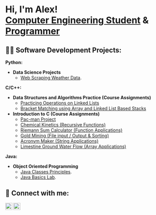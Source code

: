 <h1>Hi, I'm Alex! <br/><a href="https://www.linkedin.com/in/alex-morra">Computer Engineering Student</a> & <br/><a href="https://github.com/amorra1">Programmer</a>

<h2>👨‍💻 Software Development Projects:</h2>

<b>Python:</b>
- <b>Data Science Projects</b>
  - [Web Scraping Weather Data](https://github.com/amorra1/WebScraping).

<b>C/C++:</b>
- <b>Data Structures and Algorithms Practice (Course Assignments)</b>
  - [Practicing Operations on Linked Lists](https://github.com/amorra1/LinkedListPractice)
  - [Bracket Matching using Array and Linked List Based Stacks](https://github.com/amorra1/ArrayAndLinkedListsStacks)
- <b>Introduction to C (Course Assignments)</b>
  - [Pac-man Project](https://github.com/amorra1/PacManProject)
  - [Chemical Kinetics (Recursive Functions)](https://github.com/amorra1/ChemicalKinetics)
  - [Riemann Sum Calculator (Function Applications)](https://github.com/amorra1/RiemannSum)
  - [Gold Mining (File input / Output & Sorting)](https://github.com/amorra1/GoldMining)
  - [Acronym Maker (String Applications)](https://github.com/)
  - [Limestine Ground Water Flow (Array Applications)](https://github.com/)

<b>Java:</b>
- <b>Object Oriented Programming</b>
  - [Java Classes Principles](https://github.com/amorra1/ValidDatesAndStocks).
  - [Java Basics Lab](https://github.com/amorra1/DateApp).


<!--

<h2>📺 Popular YouTube Videos</h2>

- [How to get into Cybersecurity Starting From Zero](https://www.youtube.com/watch?v=a83ASGn_V_s)
- [A Day in the Life of a Cybersecurity Anayst](https://www.youtube.com/watch?v=uHy3oM7NnoU)
- [How to Create a KeyLogger (C#)](https://www.youtube.com/watch?v=N-L9hklSlNk)
- [Ransomware Demonstration (C#)](https://www.youtube.com/watch?v=OfvdQeh79s0)
- [Is WGU Legit?](https://www.youtube.com/watch?v=E2MwRWxDBkA)
-->
<h2> 🤳 Connect with me:</h2>

[<img align="left" alt="AlexMorra | LinkedIn" width="22px" src="https://cdn.jsdelivr.net/npm/simple-icons@v3/icons/linkedin.svg" />][linkedin]
[<img align="left" alt="AlexMorra | Instagram" width="22px" src="https://cdn.jsdelivr.net/npm/simple-icons@v3/icons/instagram.svg" />][instagram]

[instagram]: https://www.instagram.com/alex_morra1/
[linkedin]: https://linkedin.com/in/alex-morra
